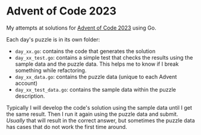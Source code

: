 # Advent of Code 2023

My attempts at solutions for [Advent of Code 2023](https://adventofcode.com/2023) using Go.

Each day's puzzle is in its own folder:
- `day_xx.go`: contains the code that generates the solution
- `day_xx_test.go`: contains a simple test that checks the results using the sample data and the puzzle data. This helps me to know if I break something while refactoring.
- `day_xx_data.go`: contains the puzzle data (unique to each Advent account)
- `day_xx_test_data.go`: contains the sample data within the puzzle description.

Typically I will develop the code's solution using the sample data until I get the same result. Then I run it again using the puzzle data and submit. *Usually* that will result in the correct answer, but sometimes the puzzle data has cases that do not work the first time around.
